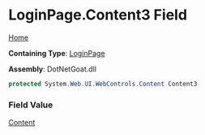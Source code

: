 # LoginPage\.Content3 Field

[Home](../../../../../README.md)

**Containing Type**: [LoginPage](../README.md)

**Assembly**: DotNetGoat\.dll

```csharp
protected System.Web.UI.WebControls.Content Content3
```

### Field Value

[Content](https://docs.microsoft.com/en-us/dotnet/api/system.web.ui.webcontrols.content)

